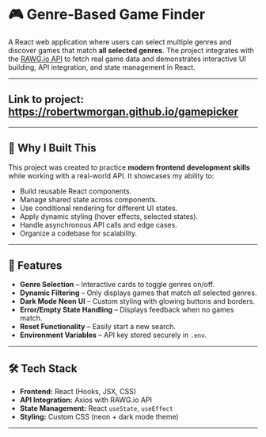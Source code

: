 # 🎮 Genre-Based Game Finder

A React web application where users can select multiple genres and discover games that match **all selected genres**. The project integrates with the [RAWG.io API](https://rawg.io/apidocs) to fetch real game data and demonstrates interactive UI building, API integration, and state management in React.

---

## Link to project: https://robertwmorgan.github.io/gamepicker


---

## 🌟 Why I Built This
This project was created to practice **modern frontend development skills** while working with a real-world API. It showcases my ability to:
- Build reusable React components.
- Manage shared state across components.
- Use conditional rendering for different UI states.
- Apply dynamic styling (hover effects, selected states).
- Handle asynchronous API calls and edge cases.
- Organize a codebase for scalability.

---

## 🚀 Features
- **Genre Selection** – Interactive cards to toggle genres on/off.
- **Dynamic Filtering** – Only displays games that match *all* selected genres.
- **Dark Mode Neon UI** – Custom styling with glowing buttons and borders.
- **Error/Empty State Handling** – Displays feedback when no games match.
- **Reset Functionality** – Easily start a new search.
- **Environment Variables** – API key stored securely in `.env`.

---

## 🛠️ Tech Stack
- **Frontend:** React (Hooks, JSX, CSS)  
- **API Integration:** Axios with RAWG.io API  
- **State Management:** React `useState`, `useEffect`  
- **Styling:** Custom CSS (neon + dark mode theme)  

---